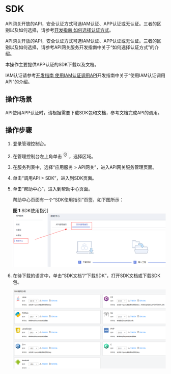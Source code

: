 # SDK<a name="apig-zh-ug-180307056"></a>

API网关开放的API，安全认证方式可选IAM认证、APP认证或无认证。三者的区别以及如何选择，请参考[开发指南 如何选择认证方式](https://support.huaweicloud.com/devg-apig/apig-zh-dev-180307010.html)。

API网关开放的API，安全认证方式可选IAM认证、APP认证或无认证。三者的区别以及如何选择，请参考API网关服务开发指南中关于“如何选择认证方式”的介绍。

本操作主要提供APP认证的SDK下载以及文档。

IAM认证请参考[开发指南 使用IAM认证调用API](https://support.huaweicloud.com/devg-apig/apig-zh-dev-180307010.html)开发指南中关于“使用IAM认证调用API”的介绍。

## 操作场景<a name="section1382525105810"></a>

API使用APP认证时，请根据需要下载SDK包和文档，参考文档完成API的调用。

## 操作步骤<a name="section51576331613"></a>

1.  登录管理控制台。
2.  在管理控制台左上角单击![](figures/icon-region.png)，选择区域。
3.  在服务列表中，选择“应用服务 \> API网关”，进入API网关服务管理页面。
4.  单击“调用API \> SDK”，进入到SDK页面。
5.  单击“帮助中心”，进入到帮助中心页面。

    帮助中心页面有一个“SDK使用指引”页签，如下图所示：

    **图 1**  SDK使用指引<a name="fig17628156489"></a>  
    ![](figures/SDK使用指引.png "SDK使用指引")

6.  在待下载的语言中，单击“SDK文档”/“下载SDK”，打开SDK文档或下载SDK包。

    ![](figures/zh-cn_image_0189689024.png)


